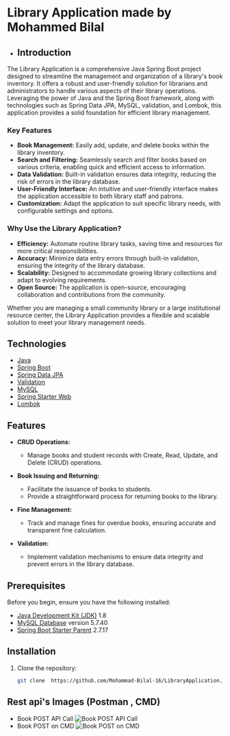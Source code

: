 # Library Application made by Mohammed Bilal

- ## Introduction

The Library Application is a comprehensive Java Spring Boot project designed to streamline the management and organization of a library's book inventory. It offers a robust and user-friendly solution for librarians and administrators to handle various aspects of their library operations. Leveraging the power of Java and the Spring Boot framework, along with technologies such as Spring Data JPA, MySQL, validation, and Lombok, this application provides a solid foundation for efficient library management.

### Key Features

- **Book Management:** Easily add, update, and delete books within the library inventory.
- **Search and Filtering:** Seamlessly search and filter books based on various criteria, enabling quick and efficient access to information.
- **Data Validation:** Built-in validation ensures data integrity, reducing the risk of errors in the library database.
- **User-Friendly Interface:** An intuitive and user-friendly interface makes the application accessible to both library staff and patrons.
- **Customization:** Adapt the application to suit specific library needs, with configurable settings and options.

### Why Use the Library Application?

- **Efficiency:** Automate routine library tasks, saving time and resources for more critical responsibilities.
- **Accuracy:** Minimize data entry errors through built-in validation, ensuring the integrity of the library database.
- **Scalability:** Designed to accommodate growing library collections and adapt to evolving requirements.
- **Open Source:** The application is open-source, encouraging collaboration and contributions from the community.

Whether you are managing a small community library or a large institutional resource center, the Library Application provides a flexible and scalable solution to meet your library management needs.

## Technologies
- [Java](https://www.java.com/)
- [Spring Boot](https://spring.io/projects/spring-boot)
- [Spring Data JPA](https://spring.io/projects/spring-data-jpa)
- [Validation](https://docs.spring.io/spring-framework/docs/current/reference/html/core.html#validation)
- [MySQL](https://www.mysql.com/)
- [Spring Starter Web](https://spring.io/guides/gs/spring-boot/)
- [Lombok](https://projectlombok.org/)

## Features
- **CRUD Operations:**
   - Manage books and student records with Create, Read, Update, and Delete (CRUD) operations.

- **Book Issuing and Returning:**
   - Facilitate the issuance of books to students.
   - Provide a straightforward process for returning books to the library.

- **Fine Management:**
   - Track and manage fines for overdue books, ensuring accurate and transparent fine calculation.

- **Validation:**
   - Implement validation mechanisms to ensure data integrity and prevent errors in the library database.

## Prerequisites

Before you begin, ensure you have the following installed:

- [Java Development Kit (JDK)](https://www.oracle.com/java/technologies/javase-downloads.html) 1.8
- [MySQL Database](https://www.mysql.com/) version 5.7.40
- [Spring Boot Starter Parent](https://spring.io/projects/spring-boot) 2.7.17


## Installation

1. Clone the repository:
   ```bash
   git clone  https://github.com/Mohammad-Bilal-16/LibraryApplication.git
   
## Rest api's Images (Postman , CMD)
- Book POST API Call
![Book POST API Call](images/PostingBook.png)
- Book POST on CMD
![Book POST on CMD](images/PostingBookCmd.png)
